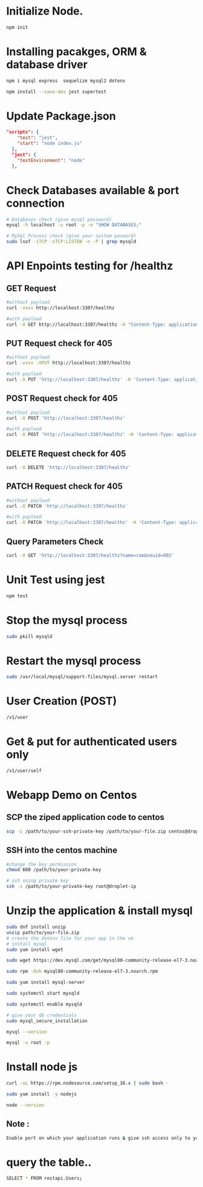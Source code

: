 # Initialize Node.
```bash
npm init
```
# Installing pacakges, ORM & database driver
```bash
npm i mysql express  sequelize mysql2 dotenv    

npm install --save-dev jest supertest
```

# Update Package.json
```json
"scripts": {
    "test": "jest",
    "start": "node index.js"
  },
  "jest": {
    "testEnvironment": "node"
  },
```


# Check Databases available & port connection
```bash
# Databases check (give mysql password)
mysql -h localhost -u root -p -e "SHOW DATABASES;"

# MySql Process check (give your system pasword)
sudo lsof -iTCP -sTCP:LISTEN -n -P | grep mysqld
```

# API Enpoints testing for /healthz
##  GET Request
```bash
#without payload
curl -vvvv http://localhost:3307/healthz

#with payload
curl -X GET http://localhost:3307/healthz -H "Content-Type: application/json" -d '{"name": "Rama Raju"}'
```

## PUT Request check for 405 
```bash
#without payload
curl -vvvv -XPUT http://localhost:3307/healthz

#with payload
curl -X PUT 'http://localhost:3307/healthz' -H 'Content-Type: application/json' -d '{"name": "Rama Raju"}'

```

## POST Request check for 405
```bash
#without payload 
curl -X POST 'http://localhost:3307/healthz'

#with payload
curl -X POST 'http://localhost:3307/healthz' -H 'Content-Type: application/json' -d '{"name": "Rama Raju"}'
```

## DELETE Request check for 405
```bash
curl -X DELETE 'http://localhost:3307/healthz'
```

## PATCH Request check for 405
```bash
#without payload
curl -X PATCH 'http://localhost:3307/healthz'

#with payload
curl -X PATCH 'http://localhost:3307/healthz' -H 'Content-Type: application/json' -d '{"name": "Rama Raju"}'
```


## Query Parameters Check
```bash
curl -X GET 'http://localhost:3307/healthz?name=ram&neuid=003'
```
# Unit Test using jest
```bash
npm test
```
# Stop the mysql process
```bash
sudo pkill mysqld
```
# Restart the mysql process
```bash
sudo /usr/local/mysql/support-files/mysql.server restart
```
# User Creation (POST)
```bash
/v1/user
```
# Get & put for authenticated users only
```bash
/v1/user/self
```

# Webapp Demo on Centos
## SCP the ziped application code to centos 
```bash
scp -i /path/to/your-ssh-private-key /path/to/your-file.zip centos@droplet-ip:/root
```

## SSH into the centos machine
```bash
#change the key permission
chmod 600 /path/to/your-private-key 

# ssh using private key
ssh -i /path/to/your-private-key root@droplet-ip

```
# Unzip the application &  install mysql
```bash
sudo dnf install unzip
unzip path/to/your-file.zip
# create the dotenv file for your app in the vm
# install mysql
sudo yum install wget

sudo wget https://dev.mysql.com/get/mysql80-community-release-el7-3.noarch.rpm

sudo rpm -Uvh mysql80-community-release-el7-3.noarch.rpm

sudo yum install mysql-server

sudo systemctl start mysqld

sudo systemctl enable mysqld

# give your db credentials
sudo mysql_secure_installation

mysql --version

mysql -u root -p
```
# Install node js 
```bash
curl -sL https://rpm.nodesource.com/setup_16.x | sudo bash -

sudo yum install -y nodejs

node --version

```
## Note : 
```bash
Enable port on which your application runs & give ssh access only to your ip in firewall settings of ypur vm
```
# query the table..
```bash
SELECT * FROM restapi.Users;
```
